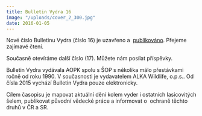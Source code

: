 ```yaml
---
title: Bulletin Vydra 16
image: "/uploads/cover_2_300.jpg"
date: 2016-01-05
---
```

Nové číslo Bulletinu Vydra (číslo 16) je uzavřeno a 
[publikováno][1]. Přejeme zajímavé čtení.

Současně otevíráme další číslo (17). Můžete nám posílat příspěvky.

Bulletin Vydra vydávala AOPK spolu s ŠOP s několika málo přestávkami
ročně od roku 1990. V současnosti je vydavatelem ALKA Wildlife, o.p.s..
Od čísla 2015 vychází Bulletin Vydra pouze elektronicky.

Cílem časopisu je mapovat aktuální dění kolem vyder i ostatních
lasicovitých šelem, publikovat původní vědecké práce a informovat o 
ochraně těchto druhů v ČR a SR.


[1]: http://www.vydryonline.cz/ke-stazeni/bulletin-vydra/bulletin-vydra-16
